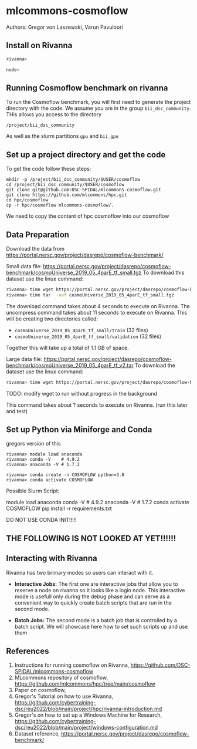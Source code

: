 # mlcommons-cosmoflow

Authors:
Gregor von Laszewski, Varun Pavuloori


## Install on Rivanna

```bash
rivanna>
```

```bash
node>
```


## Running Cosmoflow benchmark on rivanna

To run the Cosmoflow benchmark, you will first need to generate the project directory with the code. We assume you are in the group `bii_dsc_community`. THis allows you access to the directory 

```/project/bii_dsc_community```

As well as the slurm partitions `gpu` and `bii_gpu`

## Set up a project directory and get the code

To get the code follow these steps:

```
mkdir -p /project/bii_dsc_community/$USER/cosmoflow
cd /project/bii_dsc_community/$USER/cosmoflow
git clone git@github.com:DSC-SPIDAL/mlcommons-cosmoflow.git  
git clone https://github.com/mlcommons/hpc.git
cd hpc/cosmoflow
cp -r hpc/cosmoflow mlcommons-cosmoflow/.
```

We need to copy the content of hpc cosmoflow into our cosmoflow


## Data Preparation

Download the data from <https://portal.nersc.gov/project/dasrepo/cosmoflow-benchmark/>

Small data file: <https://portal.nersc.gov/project/dasrepo/cosmoflow-benchmark/cosmoUniverse_2019_05_4parE_tf_small.tgz>
To download this dataset use the linux command: 

```bash
rivanna> time wget https://portal.nersc.gov/project/dasrepo/cosmoflow-benchmark/cosmoUniverse_2019_05_4parE_tf_small.tgz
rivanna> time tar  -xvf cosmoUniverse_2019_05_4parE_tf_small.tgz
```

The download command takes about 4 seconds to execute on Rivanna.
The uncompress command takes about 11 seconds to execute on Rivanna.
This will be creating two directories called:

* `cosmoUniverse_2019_05_4parE_tf_small/train` (32 files)
* `cosmoUniverse_2019_05_4parE_tf_small/validation` (32 files)

Together this will take up a total of 1.1 GB of space.

Large data file: <https://portal.nersc.gov/project/dasrepo/cosmoflow-benchmark/cosmoUniverse_2019_05_4parE_tf_v2.tar>
To download the dataset use the linux command:

```bash
rivanna> time wget https://portal.nersc.gov/project/dasrepo/cosmoflow-benchmark/cosmoUniverse_2019_05_4parE_tf_v2.tar & 
```

TODO: modify wget to run without progress in the background

This command takes about ? seconds to execute on Rivanna. (run this later and test)

## Set up Python via Miniforge and Conda



gregors version of this

```
rivanna> module load anaconda
rivanna> conda -V    # 4.9.2
rivanna> anaconda -V # 1.7.2
```

```
rivanna> conda create -n COSMOFLOW python=3.8
rivanna> conda activate COSMOFLOW
```

Possible Slurm Script:

module load anaconda
conda -V    # 4.9.2
anaconda -V # 1.7.2
conda activate COSMOFLOW
pip install -r requirements.txt

DO NOT USE CONDA INIT!!!!!


## THE FOLLOWING IS NOT LOOKED AT YET!!!!!!


## Interacting with Rivanna

Rivanna has two brimary modes so users can interact with it. 

* **Interactive Jobs:** The first one are interactive jobs that allow you to 
  reserve a node on rivanna so it looks like a login node. This interactive mode is
  usefull only during the debug phase and can serve as a convenient way to quickly create 
  batch scripts that are run in the second mode.

*  **Batch Jobs:** The second mode is a batch job that is controlled by a batch script. 
   We will showcase here how to set such scripts up and use them 



## References


1. Instructions for running cosmoflow on Rivanna, <https://github.com/DSC-SPIDAL/mlcommons-cosmoflow>
2. MLcommons repository of cosmoflow, <https://github.com/mlcommons/hpc/tree/main/cosmoflow>
3. Paper on cosmoflow, <TBD>
4. Gregor's Tutorial on how to use Rivanna, <https://github.com/cybertraining-dsc/reu2022/blob/main/project/hpc/rivanna-introduction.md>
5. Gregor's on how to set up a Windows Machine for Research, <https://github.com/cybertraining-dsc/reu2022/blob/main/project/windows-configuration.md>
6. Dataset reference, <https://portal.nersc.gov/project/dasrepo/cosmoflow-benchmark/>